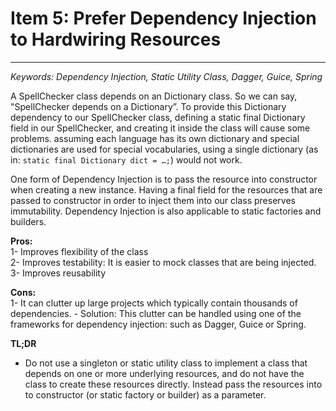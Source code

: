 # Item 5: Prefer Dependency Injection to Hardwiring Resources
----
*Keywords: Dependency Injection, Static Utility Class, Dagger, Guice, Spring*  

A SpellChecker class depends on an Dictionary class. So we can say, "SpellChecker depends on a Dictionary”. To provide this Dictionary dependency to our SpellChecker class, defining a static final Dictionary field in our SpellChecker, and creating it inside the class will cause some problems. assuming each language has its own dictionary and special dictionaries are used for special vocabularies, using a single dictionary (as in: `static final Dictionary dict = …;`) would not work.

One form of Dependency Injection is to pass the resource into constructor when creating a new instance. Having a final field for the resources that are passed to constructor in order to inject them into our class preserves immutability. Dependency Injection is also applicable to static factories and builders.

**Pros:**   
1- Improves flexibility of the class  
2- Improves testability: It is easier to mock classes that are being injected.  
3- Improves reusability   

**Cons:**  
1- It can clutter up large projects which typically contain thousands of dependencies. - Solution: This clutter can be handled using one of the frameworks for dependency injection: such as Dagger, Guice or Spring.  

**TL;DR**
* Do not use a singleton or static utility class to implement a class that depends on one or more underlying resources, and do not have the class to create these resources directly. Instead pass the resources into to constructor (or static factory or builder) as a parameter.
